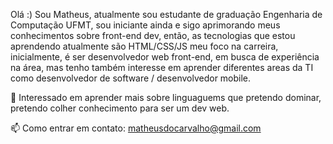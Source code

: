 Olá :)
Sou Matheus, atualmente sou estudante de graduação Engenharia de Computação UFMT, sou iniciante ainda e sigo aprimorando meus conhecimentos sobre front-end dev, então, as tecnologias que estou aprendendo atualmente são HTML/CSS/JS meu foco na carreira, inicialmente, é ser desenvolvedor web front-end, em busca de experiência na área, mas tenho também interesse em aprender diferentes areas da TI como desenvolvedor de software / desenvolvedor mobile.

👀 Interessado em aprender mais sobre linguaguems que pretendo dominar, pretendo colher conhecimento para ser um dev web.

📫 Como entrar em contato: matheusdocarvalho@gmail.com
                              
                             

<!---
imath5/imath5 is a ✨ special ✨ repository because its `README.md` (this file) appears on your GitHub profile.
You can click the Preview link to take a look at your changes.
--->

